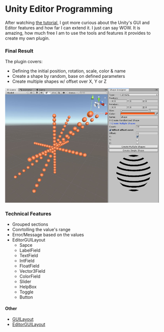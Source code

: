 # Unity Editor Programming

After watching [the tutorial](https://www.pluralsight.com/courses/unity-editor-extending-custom-windows), I got more curious about the Unity's GUI and Editor features and how far I can extend it. I just can say WOW. It is amazing, how much free I am to use the tools and features it provides to create my own plugin.



### Final Result
The plugin covers:
- Defining the initial position, rotation, scale, color & name
- Create a shape by random, base on defined parameters
- Create multiple shapes w/ offset over X, Y or Z

![](img/image.jpg)


### Technical Features
- Grouped sections
- Conrtolling the value's range
- Error/Message based on the values
- EditorGUILayout
	- Sapce
	- LabelField
	- TextField
	- IntField
	- FloatField
	- Vector3Field
	- ColorField
	- Slider
	- HelpBox
	- Toggle
	- Button


#### Other
- [GUILayout](https://docs.unity3d.com/ScriptReference/GUILayout.html)
- [EditorGUILayout](https://docs.unity3d.com/ScriptReference/EditorGUILayout.html)